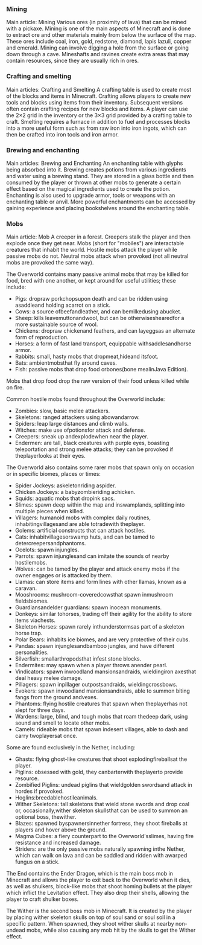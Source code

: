 ### Mining
Main article: Mining
Various ores (in proximity of lava) that can be mined with a pickaxe.
Mining is one of the main aspects of Minecraft and is done to extract ore and other materials mainly from below the surface of the map. These ores include coal, iron, gold, redstone, diamond, lapis lazuli, copper and emerald. Mining can involve digging a hole from the surface or going down through a cave. Mineshafts and ravines create extra areas that may contain resources, since they are usually rich in ores.

### Crafting and smelting
Main articles: Crafting and Smelting
A crafting table is used to create most of the blocks and items in Minecraft.
Crafting allows players to create new tools and blocks using items from their inventory. Subsequent versions often contain crafting recipes for new blocks and items. A player can use the 2×2 grid in the inventory or the 3×3 grid provided by a crafting table to craft. Smelting requires a furnace in addition to fuel and processes blocks into a more useful form such as from raw iron into iron ingots, which can then be crafted into iron tools and iron armor.

### Brewing and enchanting
Main articles: Brewing and Enchanting
An enchanting table with glyphs being absorbed into it.
Brewing creates potions from various ingredients and water using a brewing stand. They are stored in a glass bottle and then consumed by the player or thrown at other mobs to generate a certain effect based on the magical ingredients used to create the potion. Enchanting is also used to upgrade armor, tools or weapons with an enchanting table or anvil. More powerful enchantments can be accessed by gaining experience and placing bookshelves around the enchanting table.

### Mobs
Main article: Mob
A creeper in a forest. Creepers stalk the player and then explode once they get near.
Mobs (short for "mobiles") are interactable creatures that inhabit the world. Hostile mobs attack the player while passive mobs do not. Neutral mobs attack when provoked (not all neutral mobs are provoked the same way).

The Overworld contains many passive animal mobs that may be killed for food, bred with one another, or kept around for useful utilities; these include:

- Pigs: dropraw porkchopsupon death and can be ridden using asaddleand holding acarrot on a stick.
- Cows: a source ofbeefandleather, and can bemilkedusing abucket.
- Sheep: kills leavemuttonandwool, but can be otherwiseshearedfor a more sustainable source of wool.
- Chickens: dropraw chickenand feathers, and can layeggsas an alternate form of reproduction.
- Horses: a form of fast land transport, equippable withsaddlesandhorse armor.
- Rabbits: small, hasty mobs that dropmeat,hideand itsfoot.
- Bats: ambientmobsthat fly around caves.
- Fish: passive mobs that drop food orbones(bone mealinJava Edition).

Mobs that drop food drop the raw version of their food unless killed while on fire.

Common hostile mobs found throughout the Overworld include:

- Zombies: slow, basic melee attackers.
- Skeletons: ranged attackers using abowandarrow.
- Spiders: leap large distances and climb walls.
- Witches: make use ofpotionsfor attack and defense.
- Creepers: sneak up andexplodewhen near the player.
- Endermen: are tall, black creatures with purple eyes, boasting teleportation and strong melee attacks; they can be provoked if theplayerlooks at their eyes.

The Overworld also contains some rarer mobs that spawn only on occasion or in specific biomes, places or times: 

- Spider Jockeys: askeletonriding aspider.
- Chicken Jockeys: a babyzombieriding achicken.
- Squids: aquatic mobs that dropink sacs.
- Slimes: spawn deep within the map and inswamplands, splitting into multiple pieces when killed.
- Villagers: humanoid mobs with complex daily routines, inhabitingvillagesand are able totradewith theplayer.
- Golems: artificial constructs that can attack hostiles.
- Cats: inhabitvillagesorswamp huts, and can be tamed to detercreepersandphantoms.
- Ocelots: spawn injungles.
- Parrots: spawn injunglesand can imitate the sounds of nearby hostilemobs.
- Wolves: can be tamed by the player and attack enemy mobs if the owner engages or is attacked by them.
- Llamas: can store items and form lines with other llamas, known as a caravan.
- Mooshrooms: mushroom-coveredcowsthat spawn inmushroom fieldsbiomes.
- Guardiansandelder guardians: spawn inocean monuments.
- Donkeys: similar tohorses, trading off their agility for the ability to store items viachests.
- Skeleton Horses: spawn rarely inthunderstormsas part of a skeleton horse trap.
- Polar Bears: inhabits ice biomes, and are very protective of their cubs.
- Pandas: spawn injunglesandbamboo jungles, and have different personalities.
- Silverfish: smallarthropodsthat infest stone blocks.
- Endermites: may spawn when a player throws anender pearl.
- Vindicators: spawn inwoodland mansionsandraids, wieldingiron axesthat deal heavy melee damage.
- Pillagers: spawn inpillager outpostsandraids, wieldingcrossbows.
- Evokers: spawn inwoodland mansionsandraids, able to summon biting fangs from the ground andvexes.
- Phantoms: flying hostile creatures that spawn when theplayerhas not slept for three days.
- Wardens: large, blind, and tough mobs that roam thedeep dark, using sound and smell to locate other mobs.
- Camels: rideable mobs that spawn indesert villages, able to dash and carry twoplayersat once.

Some are found exclusively in the Nether, including:

- Ghasts: flying ghost-like creatures that shoot explodingfireballsat the player.
- Piglins: obsessed with gold, they canbarterwith theplayerto provide resource.
- Zombified Piglins: undead piglins that wieldgolden swordsand attack in hordes if provoked.
- Hoglins:breedablehostileanimals.
- Wither Skeletons: tall skeletons that wield stone swords and drop coal or, occasionally,wither skeleton skullsthat can be used to summon an optional boss, thewither.
- Blazes: spawned byspawnersinnether fortress, they shoot fireballs at players and hover above the ground.
- Magma Cubes: a fiery counterpart to the Overworld'sslimes, having fire resistance and increased damage.
- Striders: are the only passive mobs naturally spawning inthe Nether, which can walk on lava and can be saddled and ridden with awarped fungus on a stick.

The End contains the Ender Dragon, which is the main boss mob in Minecraft and allows the player to exit back to the Overworld when it dies, as well as shulkers, block-like mobs that shoot homing bullets at the player which inflict the Levitation effect. They also drop their shells, allowing the player to craft shulker boxes.

The Wither is the second boss mob in Minecraft. It is created by the player by placing wither skeleton skulls on top of soul sand or soul soil in a specific pattern. When spawned, they shoot wither skulls at nearby non-undead mobs, while also causing any mob hit by the skulls to get the Wither effect.

